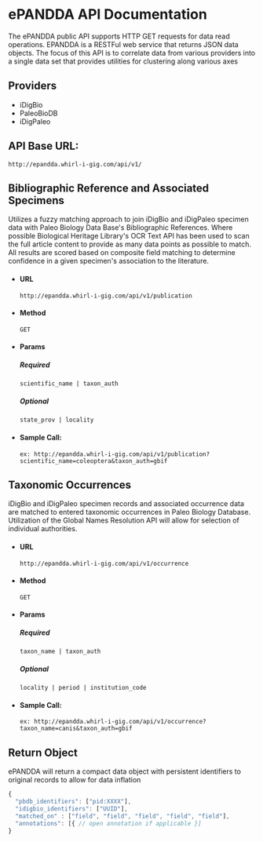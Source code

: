 # ePANDDA API Documentation

The ePANDDA public API supports HTTP GET requests for data read operations. EPANDDA is a RESTFul web service that returns JSON data objects.
The focus of this API is to correlate data from various providers into a single data set that provides utilities for clustering along
various axes

## Providers
- iDigBio
- PaleoBioDB
- iDigPaleo

## API Base URL:
`http://epandda.whirl-i-gig.com/api/v1/`


## Bibliographic Reference and Associated Specimens
Utilizes a fuzzy matching approach to join iDigBio and iDigPaleo specimen data with Paleo Biology Data Base's Bibliographic References.
Where possible Biological Heritage Library's OCR Text API has been used to scan the full article content to provide as many data points as possible to match.
All results are scored based on composite field matching to determine confidence in a given specimen's association to the literature.

* #### URL
  `http://epandda.whirl-i-gig.com/api/v1/publication`

* #### Method
  `GET`

* #### Params

  ##### Required
  `scientific_name | taxon_auth`

  ##### Optional
  `state_prov | locality`

* #### Sample Call:
  `ex: http://epandda.whirl-i-gig.com/api/v1/publication?scientific_name=coleoptera&taxon_auth=gbif`


## Taxonomic Occurrences
iDigBio and iDigPaleo specimen records and associated occurrence data are matched to entered taxonomic occurrences in Paleo Biology Database.
Utilization of the Global Names Resolution API will allow for selection of individual authorities.

* #### URL
  `http://epandda.whirl-i-gig.com/api/v1/occurrence`

* #### Method
  `GET`

* #### Params

  ##### Required
  `taxon_name | taxon_auth`

  ##### Optional
  `locality | period | institution_code`

* #### Sample Call:
  `ex: http://epandda.whirl-i-gig.com/api/v1/occurrence?taxon_name=canis&taxon_auth=gbif`


## Return Object
ePANDDA will return a compact data object with persistent identifiers to original records to allow for data inflation

``` javascript
{ 
  "pbdb_identifiers": ["pid:XXXX"],
  "idigbio_identifiers": ["UUID"],
  "matched_on" : ["field", "field", "field", "field", "field"],
  "annotations": [{ // open annotation if applicable }]
}
```
